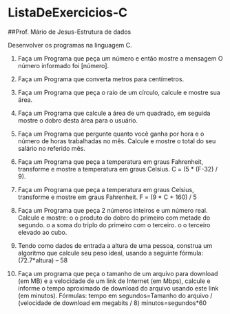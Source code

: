 # ListaDeExercicios-C 
##Prof. Mário de Jesus-Estrutura de dados

Desenvolver os programas na linguagem C.

1. Faça um Programa que peça um número e então mostre a mensagem O número informado foi [número]. 

2. Faça um Programa que converta metros para centímetros. 

3. Faça um Programa que peça o raio de um círculo, calcule e mostre sua área. 

4. Faça um Programa que calcule a área de um quadrado, em seguida mostre o dobro desta área para o usuário. 

5. Faça um Programa que pergunte quanto você ganha por hora e o número de horas trabalhadas no mês. Calcule e mostre o total do seu salário no referido mês. 

6. Faça um Programa que peça a temperatura em graus Fahrenheit, transforme e mostre a temperatura em graus Celsius. 
C = (5 * (F-32) / 9). 

7. Faça um Programa que peça a temperatura em graus Celsius, transforme e mostre em graus Fahrenheit. 
F = (9 * C + 160) / 5

8. Faça um Programa que peça 2 números inteiros e um número real. Calcule e mostre: 
o	o produto do dobro do primeiro com metade do segundo. 
o	a soma do triplo do primeiro com o terceiro. 
o	o terceiro elevado ao cubo. 

9. Tendo como dados de entrada a altura de uma pessoa, construa um algoritmo que calcule seu peso ideal, usando a seguinte fórmula: (72.7*altura) – 58

10. Faça um programa que peça o tamanho de um arquivo para download (em MB) e a velocidade de um link de Internet (em Mbps), calcule e informe o tempo aproximado de download do arquivo usando este link (em minutos). Fórmulas:
tempo em segundos=Tamanho do arquivo / (velocidade de download em megabits / 8)
minutos=segundos*60

